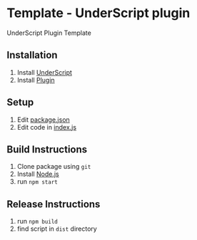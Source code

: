 # Template - UnderScript plugin
UnderScript Plugin Template

## Installation
1. Install [UnderScript](https://git.io/fxysg)
1. Install [Plugin]()

## Setup
1. Edit [package.json](/package.json)
2. Edit code in [index.js](/src/index.js)

## Build Instructions
1. Clone package using `git`
1. Install [Node.js](https://nodejs.org/)
2. run `npm start`

## Release Instructions
1. run `npm build`
2. find script in `dist` directory
